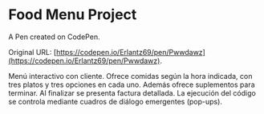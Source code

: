 # Food Menu Project

A Pen created on CodePen.

Original URL: [https://codepen.io/Erlantz69/pen/Pwwdawz](https://codepen.io/Erlantz69/pen/Pwwdawz).

Menú interactivo con cliente. Ofrece comidas según la hora indicada, con tres platos y tres opciones en cada uno. Además ofrece suplementos para terminar. Al finalizar se presenta factura detallada. La ejecución del código se controla mediante cuadros de diálogo emergentes (pop-ups).